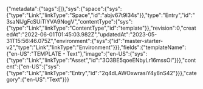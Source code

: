 {"metadata":{"tags":[]},"sys":{"space":{"sys":{"type":"Link","linkType":"Space","id":"abjv67t9l34s"}},"type":"Entry","id":"3saNlJgFcSUiTlYVA9NogV","contentType":{"sys":{"type":"Link","linkType":"ContentType","id":"template"}},"revision":0,"createdAt":"2022-06-01T01:45:03.982Z","updatedAt":"2023-05-31T15:56:46.075Z","environment":{"sys":{"id":"master-starter-v2","type":"Link","linkType":"Environment"}}},"fields":{"templateName":{"en-US":"TEMPLATE - Text"},"image":{"en-US":{"sys":{"type":"Link","linkType":"Asset","id":"3O3BE5qoeENbyLr16mssOI"}}},"content":{"en-US":{"sys":{"type":"Link","linkType":"Entry","id":"2q4dLAWOxwrasiY4y8nS42"}}},"category":{"en-US":"Text"}}}